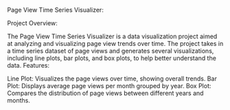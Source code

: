 Page View Time Series Visualizer:

Project Overview:

The Page View Time Series Visualizer is a data visualization project aimed at analyzing and visualizing page view trends over time. The project takes in a time series dataset of page views and generates several visualizations, including line plots, bar plots, and box plots, to help better understand the data.
Features:

Line Plot: Visualizes the page views over time, showing overall trends.
Bar Plot: Displays average page views per month grouped by year.
Box Plot: Compares the distribution of page views between different years and months.
